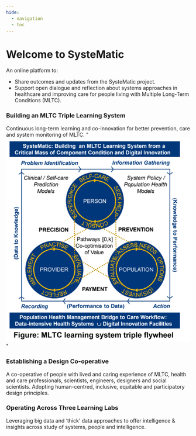 ```yaml
---
hide:
  - navigation
  - toc
---
```


# Welcome to SysteMatic
An online platform to:
* Share outcomes and updates from the SysteMatic project.
* Support open dialogue and reflection about systems approaches in healthcare and improving care for people living with Multiple Long-Term Conditions (MLTC).

### Building an MLTC Triple Learning System
Continuous long-term learning and co-innovation for better prevention, care and system monitoring of MLTC. 
 "![Triple Flywheel](assets/triple-flywheel.png)"

### Establishing a Design Co-operative
A co-operative of people with lived and caring experience of MLTC, health and care professionals, scientists, engineers, designers and social scientists.
Adopting human-centred, inclusive, equitable and participatory design principles.
    
### Operating Across Three Learning Labs
Leveraging big data and ‘thick’ data approaches to offer intelligence & insights across study of systems, people and intelligence.

